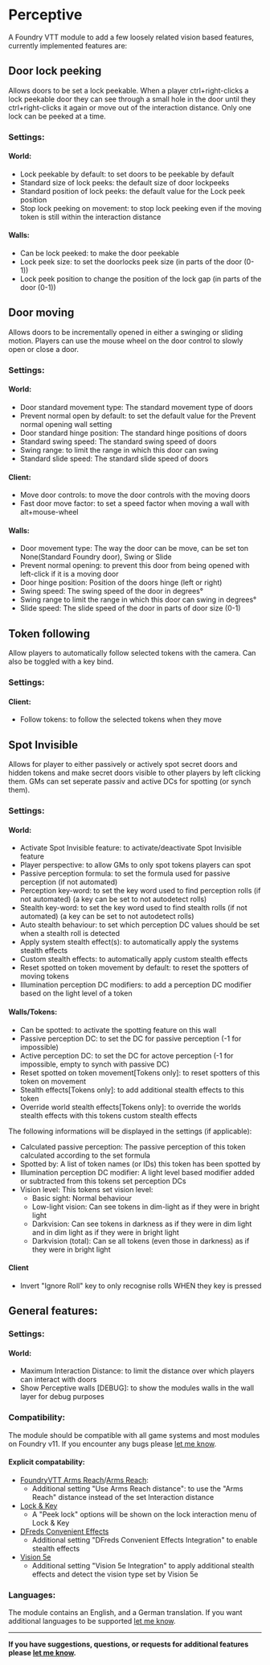 # Perceptive

 A Foundry VTT module to add a few loosely related vision based features, currently implemented features are:

## Door lock peeking

Allows doors to be set a lock peekable. When a player ctrl+right-clicks a lock peekable door they can see through a small hole in the door until they ctrl+right-clicks it again or move out of the interaction distance. Only one lock can be peeked at a time.

### Settings:

#### World:
- Lock peekable by default: to set doors to be peekable by default
- Standard size of lock peeks: the default size of door lockpeeks
- Standard position of lock peeks: the default value for the Lock peek position
- Stop lock peeking on movement: to stop lock peeking even if the moving token is still within the interaction distance
#### Walls:
- Can be lock peeked: to make the door peekable
- Lock peek size: to set the doorlocks peek size (in parts of the door (0-1))
- Lock peek position to change the position of the lock gap (in parts of the door (0-1))

## Door moving

Allows doors to be incrementally opened in either a swinging or sliding motion. Players can use the mouse wheel on the door control to slowly open or close a door.

### Settings:

#### World:
- Door standard movement type: The standard movement type of doors
- Prevent normal open by default: to set the default value for the Prevent normal opening wall setting
- Door standard hinge position: The standard hinge positions of doors
- Standard swing speed: The standard swing speed of doors
- Swing range: to limit the range in which this door can swing
- Standard slide speed: The standard slide speed of doors
#### Client:
- Move door controls: to move the door controls with the moving doors
- Fast door move factor: to set a speed factor when moving a wall with alt+mouse-wheel
#### Walls:
- Door movement type: The way the door can be move, can be set ton None(Standard Foundry door), Swing or Slide
- Prevent normal opening: to prevent this door from being opened with left-click if it is a moving door
- Door hinge position: Position of the doors hinge (left or right)
- Swing speed: The swing speed of the door in degrees°
- Swing range to limit the range in which this door can swing in degrees°
- Slide speed: The slide speed of the door in  parts of door size (0-1)

## Token following
Allow players to automatically follow selected tokens with the camera. Can also be toggled with a key bind.

### Settings:

#### Client:
- Follow tokens: to follow the selected tokens when they move

## Spot Invisible
Allows for player to either passively or actively spot secret doors and hidden tokens and make secret doors visible to other players by left clicking them. GMs can set seperate passiv and active DCs for spotting (or synch them).

### Settings:

#### World:
- Activate Spot Invisible feature: to activate/deactivate Spot Invisible feature
- Player perspective: to allow GMs to only spot tokens players can spot
- Passive perception formula: to set the formula used for passive perception (if not automated)
- Perception key-word: to set the key word used to find perception rolls (if not automated) (a key can be set to not autodetect rolls)
- Stealth key-word: to set the key word used to find stealth rolls (if not automated) (a key can be set to not autodetect rolls)
- Auto stealth behaviour: to set which perception DC values should be set when a stealth roll is detected
- Apply system stealth effect(s): to automatically apply the systems stealth effects
- Custom stealth effects: to automatically apply custom stealth effects
- Reset spotted on token movement by default: to reset the spotters of moving tokens
- Illumination perception DC modifiers: to add a perception DC modifier based on the light level of a token

#### Walls/Tokens:
- Can be spotted: to activate the spotting feature on this wall
- Passive perception DC: to set the DC for passive perception (-1 for impossible)
- Active perception DC: to set the DC for actove perception (-1 for impossible, empty to synch with passive DC)
- Reset spotted on token movement[Tokens only]: to reset spotters of this token on movement
- Stealth effects[Tokens only]: to add additional stealth effects to this token
- Override world stealth effects[Tokens only]: to override the worlds stealth effects with this tokens custom stealth effects
 
The following informations will be displayed in the settings (if applicable):
 - Calculated passive perception: The passive perception of this token calculated according to the set formula
 - Spotted by: A list of token names (or IDs) this token has been spotted by
 - Illumination perception DC modifier: A light level based modifier added or subtracted from this tokens set perception DCs
 - Vision level: This tokens set vision level:
   - Basic sight: Normal behaviour
   - Low-light vision: Can see tokens in dim-light as if they were in bright light
   - Darkvision: Can see tokens in darkness as if they were in dim light and in dim light as if they were in bright light
   - Darkvision (total): Can se all tokens (even those in darkness) as if they were in bright light
  
#### Client
- Invert "Ignore Roll" key to only recognise rolls WHEN they key is pressed

## General features:

### Settings:

#### World:
- Maximum Interaction Distance: to limit the distance over which players can interact with doors
- Show Perceptive walls [DEBUG]: to show the modules walls in the wall layer for debug purposes

### Compatibility:

The module should be compatible with all game systems and most modules on Foundry v11. If you encounter any bugs please [let me know](https://github.com/Saibot393/perceptive/issues).

#### Explicit compatability:
- [FoundryVTT Arms Reach](https://foundryvtt.com/packages/foundryvtt-arms-reach)/[Arms Reach](https://foundryvtt.com/packages/arms-reach):
  - Additional setting "Use Arms Reach distance": to use the "Arms Reach" distance instead of the set Interaction distance
- [Lock & Key](https://foundryvtt.com/packages/locknkey)
  - A "Peek lock" options will be shown on the lock interaction menu of Lock & Key
- [DFreds Convenient Effects](https://foundryvtt.com/packages/dfreds-convenient-effects)
  - Additional setting "DFreds Convenient Effects Integration" to enable stealth effects
- [Vision 5e](https://foundryvtt.com/packages/vision-5e)
  - Additional setting "Vision 5e Integration" to apply additional stealth effects and detect the vision type set by Vision 5e

### Languages:

The module contains an English, and a German translation. If you want additional languages to be supported [let me know](https://github.com/Saibot393/perceptive/issues).

---

**If you have suggestions, questions, or requests for additional features please [let me know](https://github.com/Saibot393/perceptive/issues).**
